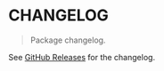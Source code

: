 # CHANGELOG

> Package changelog.

See [GitHub Releases](https://github.com/stdlib-js/array-base-cartesian-square/releases) for the changelog.